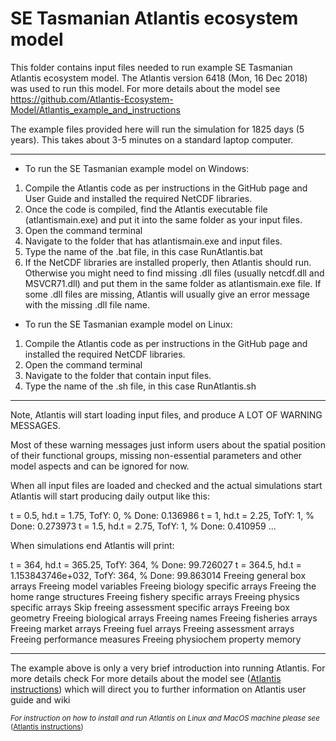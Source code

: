 # SE Tasmanian Atlantis ecosystem model
This folder contains input files needed to run example SE Tasmanian Atlantis ecosystem model.
The Atlantis version 6418 (Mon, 16 Dec 2018) was used to run this model.
For more details about the model see https://github.com/Atlantis-Ecosystem-Model/Atlantis_example_and_instructions

The example files provided here will run the simulation for 1825 days (5 years). This takes about 3-5 minutes on a standard laptop computer.

___
- To run the SE Tasmanian example model on Windows:

1. Compile the Atlantis code as per instructions in the GitHub page and User Guide and installed the required NetCDF libraries.
2. Once the code is compiled, find the Atlantis executable file (atlantismain.exe) and put it into the same folder as your input files.
3. Open the command terminal
4. Navigate to the folder that has atlantismain.exe and input files.
5. Type the name of the .bat file, in this case RunAtlantis.bat
6. If the NetCDF libraries are installed properly, then Atlantis should run. Otherwise you might need to find missing .dll files (usually netcdf.dll and MSVCR71.dll) and put them in the same folder as atlantismain.exe file. If some .dll files are missing, Atlantis will usually give an error message with the missing .dll file name.


- To run the SE Tasmanian example model on Linux:
1. Compile the Atlantis code as per instructions in the GitHub page and installed the required NetCDF libraries.
2. Open the command terminal
3. Navigate to the folder that contain input files.
4. Type the name of the .sh file, in this case RunAtlantis.sh

___
Note, Atlantis will start loading input files, and produce A LOT OF WARNING MESSAGES.

Most of these warning messages just inform users about the spatial position of their functional groups, missing non-essential parameters
and other model aspects and can be ignored for now.

When all input files are loaded and checked and the actual simulations start Atlantis will start producing daily output like this:

t = 0.5, hd.t = 1.75, TofY: 0, % Done: 0.136986
t = 1, hd.t = 2.25, TofY: 1, % Done: 0.273973
t = 1.5, hd.t = 2.75, TofY: 1, % Done: 0.410959
...

When simulations end Atlantis will print:

t = 364, hd.t = 365.25, TofY: 364, % Done: 99.726027
t = 364.5, hd.t = 1.153843746e+032, TofY: 364, % Done: 99.863014
Freeing general box arrays
Freeing model variables
Freeing biology specific arrays
Freeing the home range structures
Freeing fishery specific arrays
Freeing physics specific arrays
Skip freeing assessment specific arrays
Freeing box geometry
Freeing biological arrays
Freeing names
Freeing fisheries arrays
Freeing market arrays
Freeing fuel arrays
Freeing assessment arrays
Freeing performance measures
Freeing physiochem property memory

___
The example above is only a very brief introduction into running Atlantis. For more details check
For more details about the model see ([Atlantis instructions](https://github.com/Atlantis-Ecosystem-Model/Atlantis_example_and_instructions))
which will direct you to further information on Atlantis user guide and wiki

<sub> *For instruction on how to install and run Atlantis on Linux and MacOS machine please see* ([Atlantis instructions](https://github.com/Atlantis-Ecosystem-Model/Atlantis_example_and_instructions)) </sub>
